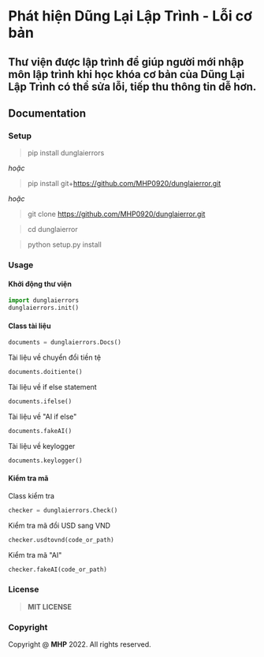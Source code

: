 # Phát hiện Dũng Lại Lập Trình - Lỗi cơ bản

## Thư viện được lập trình để giúp người mới nhập môn lập trình khi học khóa cơ bản của Dũng Lại Lập Trình có thể sửa lỗi, tiếp thu thông tin dễ hơn.

## Documentation

### Setup
> pip install dunglaierrors

*hoặc*

> pip install git+https://github.com/MHP0920/dunglaierror.git

*hoặc*

> git clone https://github.com/MHP0920/dunglaierror.git

> cd dunglaierror

> python setup.py install

### Usage

#### Khởi động thư viện

```py
import dunglaierrors
dunglaierrors.init()
```

#### Class tài liệu

```py
documents = dunglaierrors.Docs()
```

Tài liệu về chuyển đổi tiền tệ

```py
documents.doitiente()
```

Tài liệu về if else statement

```py
documents.ifelse()
```

Tài liệu về "AI if else"

```py
documents.fakeAI()
```

Tài liệu về keylogger

```py
documents.keylogger()
```

#### Kiểm tra mã

Class kiểm tra

```py
checker = dunglaierrors.Check()
```

Kiểm tra mã đổi USD sang VND

```py
checker.usdtovnd(code_or_path)
```

Kiểm tra mã "AI"

```py
checker.fakeAI(code_or_path)
```

### License
> __MIT LICENSE__

### Copyright

Copyright @ **MHP** 2022. All rights reserved.
